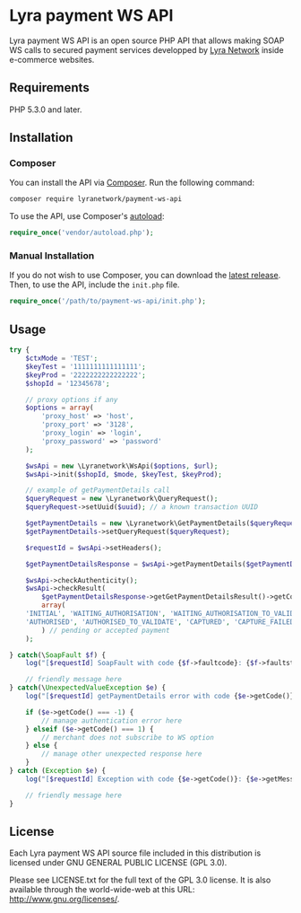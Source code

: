 # Lyra payment WS API

Lyra payment WS API is an open source PHP API that allows making SOAP WS calls to secured payment services developped by [Lyra Network](https://www.lyra-network.com/) inside e-commerce websites.

## Requirements

PHP 5.3.0 and later.

## Installation

### Composer 

You can install the API via [Composer](http://getcomposer.org/). Run the following command:

```bash
composer require lyranetwork/payment-ws-api
```

To use the API, use Composer's [autoload](https://getcomposer.org/doc/00-intro.md#autoloading):

```php
require_once('vendor/autoload.php');
```

### Manual Installation

If you do not wish to use Composer, you can download the [latest release](https://github.com/payzen/payment-ws-api/releases). Then, to use the API, include the `init.php` file.

```php
require_once('/path/to/payment-ws-api/init.php');
```

## Usage

```php
try {
    $ctxMode = 'TEST';
    $keyTest = '1111111111111111';
    $keyProd = '2222222222222222';
    $shopId = '12345678';

    // proxy options if any
    $options = array(
        'proxy_host' => 'host',
        'proxy_port' => '3128',
        'proxy_login' => 'login',
        'proxy_password' => 'password'
    );

    $wsApi = new \Lyranetwork\WsApi($options, $url);
    $wsApi->init($shopId, $mode, $keyTest, $keyProd);

    // example of getPaymentDetails call
    $queryRequest = new \Lyranetwork\QueryRequest();
    $queryRequest->setUuid($uuid); // a known transaction UUID

    $getPaymentDetails = new \Lyranetwork\GetPaymentDetails($queryRequest);
    $getPaymentDetails->setQueryRequest($queryRequest);

    $requestId = $wsApi->setHeaders();

    $getPaymentDetailsResponse = $wsApi->getPaymentDetails($getPaymentDetails);

    $wsApi->checkAuthenticity();
    $wsApi->checkResult(
        $getPaymentDetailsResponse->getGetPaymentDetailsResult()->getCommonResponse(),
        array(
    'INITIAL', 'WAITING_AUTHORISATION', 'WAITING_AUTHORISATION_TO_VALIDATE', 'UNDER_VERIFICATION',
    'AUTHORISED', 'AUTHORISED_TO_VALIDATE', 'CAPTURED', 'CAPTURE_FAILED'
        ) // pending or accepted payment
    );

} catch(\SoapFault $f) {
    log("[$requestId] SoapFault with code {$f->faultcode}: {$f->faultstring}.", Zend_Log::WARN);

    // friendly message here 
} catch(\UnexpectedValueException $e) {
    log("[$requestId] getPaymentDetails error with code {$e->getCode()}: {$e->getMessage()}.", Zend_Log::ERR);

    if ($e->getCode() === -1) {
        // manage authentication error here
    } elseif ($e->getCode() === 1) {
        // merchant does not subscribe to WS option
    } else {
        // manage other unexpected response here
    }
} catch (Exception $e) {
    log("[$requestId] Exception with code {$e->getCode()}: {$e->getMessage()}", Zend_Log::ERR);

    // friendly message here 
}
```

## License

Each Lyra payment WS API source file included in this distribution is licensed under GNU GENERAL PUBLIC LICENSE (GPL 3.0).

Please see LICENSE.txt for the full text of the GPL 3.0 license. It is also available through the world-wide-web at this URL: http://www.gnu.org/licenses/.
